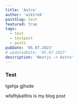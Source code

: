 ```yaml
---
title: 'Astro'
author: 'wiktrek'
postSlug: test
featured: true
tags:
  - test
  - testpost
  - posts
pubDate: '05.07.2023'
# updatedDate: '05.07.2023'
description: 'Nextjs -> Astro'
---
```


### Test

tgehja gjhsde

wfafhjkalthis is my blog post
